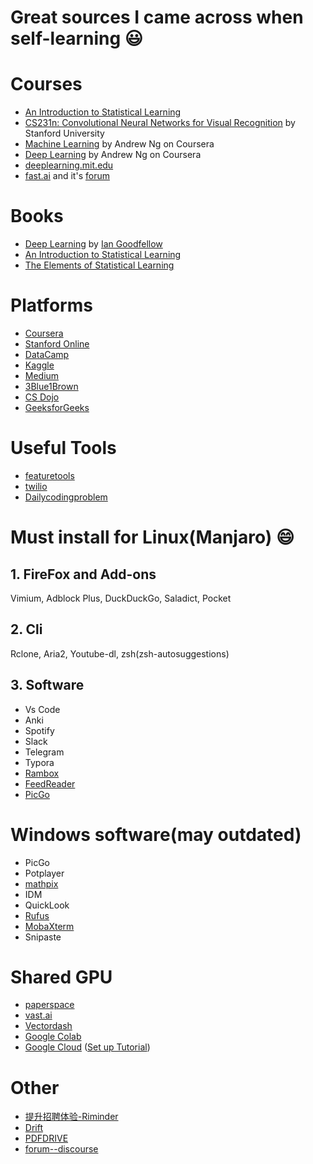 # Great sources I came across when self-learning :smiley:

# Courses
* [An Introduction to Statistical Learning](http://www-bcf.usc.edu/~gareth/ISL/)
* [CS231n: Convolutional Neural Networks for Visual Recognition](http://cs231n.stanford.edu/) by Stanford University
* [Machine Learning](https://www.coursera.org/learn/machine-learning) by Andrew Ng on Coursera
* [Deep Learning](https://www.coursera.org/specializations/deep-learning) by Andrew Ng on Coursera
* [deeplearning.mit.edu](https://deeplearning.mit.edu/)
* [fast.ai](https://www.fast.ai/) and it's [forum](https://forums.fast.ai/)

# Books
* [Deep Learning](https://github.com/janishar/mit-deep-learning-book-pdf) by [Ian Goodfellow](http://www.iangoodfellow.com/)
* [An Introduction to Statistical Learning](https://www-bcf.usc.edu/~gareth/ISL/)
* [The Elements of 
Statistical Learning](https://web.stanford.edu/~hastie/ElemStatLearn/)


# Platforms
* [Coursera](https://www.coursera.org/)
* [Stanford Online](https://online.stanford.edu/courses)
* [DataCamp](https://www.datacamp.com/)
* [Kaggle](https://www.kaggle.com/)
* [Medium](https://medium.com/)
* [3Blue1Brown](https://www.youtube.com/channel/UCYO_jab_esuFRV4b17AJtAw)
* [CS Dojo](https://www.youtube.com/channel/UCxX9wt5FWQUAAz4UrysqK9A)
* [GeeksforGeeks](https://www.geeksforgeeks.org/)

# Useful Tools
* [featuretools](https://www.featuretools.com/)
* [twilio](https://www.twilio.com)
* [Dailycodingproblem](https://www.dailycodingproblem.com/)

# Must install for Linux(Manjaro) :smile:
## 1. FireFox and Add-ons
Vimium, Adblock Plus, DuckDuckGo, Saladict, Pocket
## 2. Cli
Rclone, Aria2, Youtube-dl, zsh(zsh-autosuggestions)
## 3. Software
* Vs Code
* Anki
* Spotify
* Slack
* Telegram
* Typora
* [Rambox](https://rambox.pro/)
* [FeedReader](https://jangernert.github.io/FeedReader/)
* [PicGo](https://github.com/Molunerfinn/PicGo)

# Windows software(may outdated)
* PicGo
* Potplayer
* [mathpix](https://mathpix.com/)
* IDM
* QuickLook
* [Rufus](https://rufus.ie)
* [MobaXterm](https://mobaxterm.mobatek.net/)
* Snipaste


# Shared GPU
* [paperspace](https://www.paperspace.com)
* [vast.ai](https://vast.ai/)
* [Vectordash](https://vectordash.com/)
* [Google Colab](https://colab.research.google.com/)
* [Google Cloud](https://cloud.google.com/) ([Set up Tutorial](https://github.com/cs231n/gcloud))

# Other
* [提升招聘体验-Riminder](https://www.riminder.net/)
* [Drift](https://www.drift.com/)  
* [PDFDRIVE](https://www.pdfdrive.com/) 
* [forum--discourse](https://www.discourse.org/)
